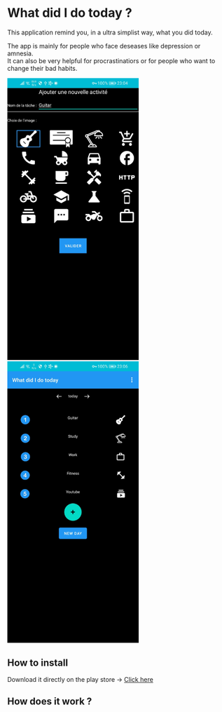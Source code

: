 # What did I do today ?

This application remind you, in a ultra simplist way, what you did today. <br>

The app is mainly for people who face deseases like depression or amnesia. <br>
It can also be very helpful for procrastinatiors or for people who want to change their bad habits. <br>

<div>
<img src="https://github.com/Tortipouss/What-did-i-do-today/raw/main/imgDocGithub/picture2.jpg" width="300">
<img src="https://github.com/Tortipouss/What-did-i-do-today/raw/main/imgDocGithub/picture3.jpg" width="300">
</div>

## How to install
Download it directly on the play store -> [Click here](https://play.google.com/store/apps/details?id=com.gallale.whatdididotoday)

## How does it work ?
